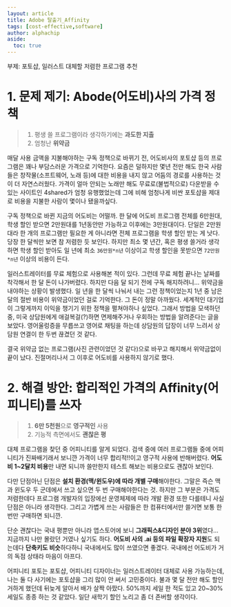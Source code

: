 ```yaml
---
layout: article
title: Adobe 탈출기_Affinity
tags: [cost-effective,software]
author: alphachip
aside:
  toc: true
---
```


부제: 포토샵, 일러스트 대체할 저렴한 프로그램 추천

# 1. 문제 제기: Abode(어도비)사의 가격 정책
>1. 평생 쓸 프로그램이라 생각하기에는 **과도한 지출**
>1. 엄청난 **위약금**
 
매달 사용 금액을 지불해야하는 구독 정책으로 바뀌기 전, 어도비사의 포토샵 등의 프로그램은 꽤나 부담스러운 가격으로 기억한다.
요즘은 덜하지만 몇년 전만 해도 한국 사람들은 창작물(소프트웨어, 노래 등)에 대한 비용을 내지 않고 어둠의 경로를 사용하는 것이 더 자연스러웠다.
가격이 얼마 안되는 노래만 해도 무료로(불법적으로) 다운받을 수 있는 사이트인 4shared가 엄청 유행했었는데
그에 비해 엄청나게 비싼 포토샵을 제대로 비용을 지불한 사람이 몇이나 됐을까싶다.

구독 정책으로 바뀐 지금의 어도비는 어떨까.
한 달에 어도비 프로그램 전체를 6만원대, 학생 할인 받으면 2만원대를 1년동안만 가능하고 이후에는 3만원대이다.
단일은 2만원대라 한 개의 프로그램만 필요한 게 아니라면 전체 프로그램을 학생 할인 받는 게 낫다.
당장 한 달씩만 보면 참 저렴한 듯 보인다.
하지만 최소 몇 년간, 혹은 평생 쓸거라 생각하면 학생 할인 받아도 일 년에 최소 `36만원*n년` 이상이고 학생 할인을 못받으면 `72만원*n년` 이상의 비용이 든다.

일러스트레이터를 무료 체험으로 사용해본 적이 있다.
그런데 무료 체험 끝나는 날짜를 착각해서 한 달 돈이 나가버렸다.
하지만 다음 달 되기 전에 구독 해지하려니... 위약금을 내야하는 상황이 발생했다.
일 년을 한 달씩 나눠서 내는 그런 정책이었는지 1년 중 남은 달의 절반 비용이 위약금이었던 걸로 기억한다.
그 돈이 정말 아까웠다. 세계적인 대기업이 그렇게까지 이익을 챙기기 위한 정책을 펼쳐야하나 싶었다.
그래서 방법을 모색하던 중, 미국 상담원에게 애걸복걸(?)하면 면제해주거나 우회하는 방법을 알려준다는 글을 보았다.
영어울렁증을 무릅쓰고 영어로 채팅을 하는데 상담원의 답장이 너무 느려서 상담원 연결이 한 두번 끊겼던 것 같다.

결국 위약금 없는 프로그램(사진 관련이었던 것 같다)으로 바꾸고 해지해서 위약금없이 끝이 났다.
진절머리나서 그 이후로 어도비를 사용하지 않기로 했다.

# 2. 해결 방안: 합리적인 가격의 Affinity(어피니티)를 쓰자
>1. **6만 5천원**으로 **영구적인** 사용
>1. 기능적 측면에서도 **괜찮은 평**
  
대체 프로그램을 찾던 중 어피니티를 알게 되었다. 검색 중에 여러 프로그램들 중에 어피니티가 진짜배기래서 보니깐 가격이 너무 합리적!!이고 영구적 사용에 반해버렸다.
**어도비 1~2달치 비용**만 내면 되니까 쓸만한지 테스트 해보는 비용으로도 괜찮아 보인다.

다만 단점아닌 단점은 **설치 환경(맥/윈도우)에 따라 개별 구매**해야한다. 그말은 즉슨 맥과 윈도우 두 군데에서 쓰고 싶으면 두 번 구매해야한다는 것.
하지만 그 부분은 가격도 저렴한데다 프로그램 개발자의 입장에선 운영체제에 따라 개발 환경 또한 다를테니 사실 단점은 아니라 생각한다.
그리고 가볍게 쓰는 사람들은 한 컴퓨터에서만 쓸거면 보통 한 번만 구매하면 되니깐.

단순 괜찮다는 국내 평뿐만 아니라 앱스토어에 보니 **그래픽스&디자인 분야 3위**였다... 지금까지 나만 몰랐던 거였나 싶기도 하다.
**어도비 사의 .ai 등의 파일 확장자 지원**도 되는데다 **단축키도 비슷**하다하니 국내에서도 많이 쓰였으면 좋겠다.
국내에선 어도비가 거의 독점 상태라 마음이 아프다.

어피니티 포토는 포토샵, 어피니티 디자이너는 일러스트레이터 대체로 사용 가능하는데, 나는 둘 다 사기에는 포토샵을 그리 많이 안 써서 고민중이다.
불과 몇 달 전만 해도 할인 거하게 했던데 뒤늦게 알아서 배가 살짝 아팠다. 50%까지 세일 한 적도 있고 20~30% 세일도 종종 하는 것 같았다.
일단 새학기 할인 노리고 좀 더 존버할 생각이다.
